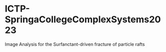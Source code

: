 # ICTP-SpringaCollegeComplexSystems2023
Image Analysis for the Surfanctant-driven fracture of particle rafts
